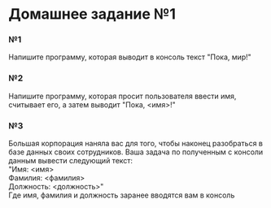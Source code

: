 # Домашнее задание №1 

### №1
Напишите программу, которая выводит в консоль текст "Пока, мир!"

### №2
Напишите программу, которая просит пользователя ввести имя, считывает его, а затем выводит "Пока, <имя>!"

### №3
Большая корпорация наняла вас для того, чтобы наконец разобраться в базе данных своих сотрудников. Ваша задача по полученным с консоли данным вывести следующий текст: <br />
"Имя: <имя> <br />
Фамилия: <фамилия> <br />
Должность: <должность>" <br />
Где имя, фамилия и должность заранее вводятся вам в консоль

